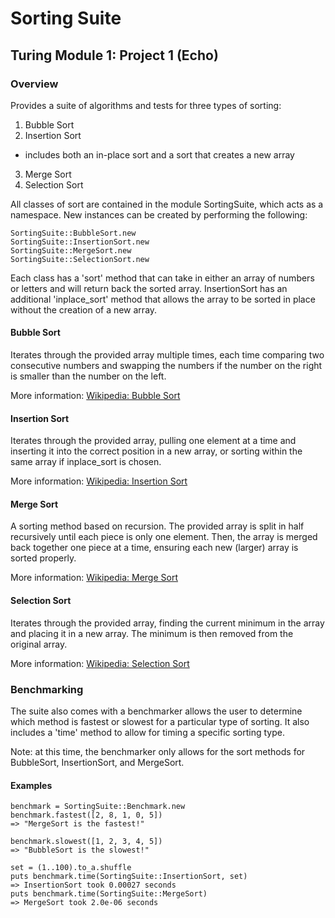 # Sorting Suite
## Turing Module 1: Project 1 (Echo)

### Overview
Provides a suite of algorithms and tests for three types of sorting:
1. Bubble Sort
2. Insertion Sort
  - includes both an in-place sort and a sort that creates a new array
3. Merge Sort
4. Selection Sort

All classes of sort are contained in the module SortingSuite, which acts as a namespace. New instances can be created by performing the following:

```
SortingSuite::BubbleSort.new
SortingSuite::InsertionSort.new
SortingSuite::MergeSort.new
SortingSuite::SelectionSort.new
```

Each class has a 'sort' method that can take in either an array of numbers or letters and will return back the sorted array. InsertionSort has an additional 'inplace_sort' method that allows the array to be sorted in place without the creation of a new array.

#### Bubble Sort
Iterates through the provided array multiple times, each time comparing two consecutive numbers and swapping the numbers if the number on the right is smaller than the number on the left.

More information: [Wikipedia: Bubble Sort](https://en.wikipedia.org/wiki/Bubble_sort)

#### Insertion Sort
Iterates through the provided array, pulling one element at a time and inserting it into the correct position in a new array, or sorting within the same array if inplace_sort is chosen.

More information: [Wikipedia: Insertion Sort](https://en.wikipedia.org/wiki/Insertion_sort)

#### Merge Sort
A sorting method based on recursion. The provided array is split in half recursively until each piece is only one element. Then, the array is merged back together one piece at a time, ensuring each new (larger) array is sorted properly.

More information: [Wikipedia: Merge Sort](https://en.wikipedia.org/wiki/Merge_sort)

#### Selection Sort
Iterates through the provided array, finding the current minimum in the array and placing it in a new array. The minimum is then removed from the original array.

More information: [Wikipedia: Selection Sort](https://en.wikipedia.org/wiki/Selection_sort)

### Benchmarking

The suite also comes with a benchmarker allows the user to determine which method is fastest or slowest for a particular type of sorting. It also includes a 'time' method to allow for timing a specific sorting type.

Note: at this time, the benchmarker only allows for the sort methods for BubbleSort, InsertionSort, and MergeSort.

#### Examples

```
benchmark = SortingSuite::Benchmark.new
benchmark.fastest([2, 8, 1, 0, 5])
=> "MergeSort is the fastest!"

benchmark.slowest([1, 2, 3, 4, 5])
=> "BubbleSort is the slowest!"

set = (1..100).to_a.shuffle
puts benchmark.time(SortingSuite::InsertionSort, set)
=> InsertionSort took 0.00027 seconds
puts benchmark.time(SortingSuite::MergeSort)
=> MergeSort took 2.0e-06 seconds
```
